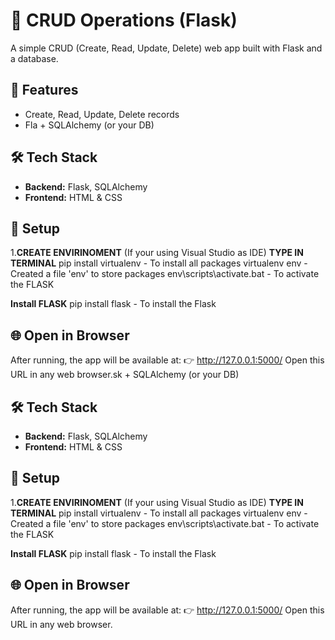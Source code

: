 # 📝 CRUD Operations (Flask)

A simple CRUD (Create, Read, Update, Delete) web app built with Flask and a database.

## 🚀 Features
- Create, Read, Update, Delete records
- Fla + SQLAlchemy (or your DB)

## 🛠 Tech Stack
- **Backend:** Flask, SQLAlchemy
- **Frontend:** HTML & CSS

## 📂 Setup
1.**CREATE ENVIRINOMENT** (If your using Visual Studio as IDE) 
**TYPE IN TERMINAL**
pip install virtualenv     - To install all packages
virtualenv env             - Created a file 'env' to store packages
env\scripts\activate.bat   - To activate the FLASK

**Install FLASK**
pip install flask          - To install the Flask

## 🌐 Open in Browser

After running, the app will be available at:
👉 http://127.0.0.1:5000/
Open this URL in any web browser.sk + SQLAlchemy (or your DB)

## 🛠 Tech Stack
- **Backend:** Flask, SQLAlchemy
- **Frontend:** HTML & CSS

## 📂 Setup
1.**CREATE ENVIRINOMENT** (If your using Visual Studio as IDE) 
**TYPE IN TERMINAL**
pip install virtualenv     - To install all packages
virtualenv env             - Created a file 'env' to store packages
env\scripts\activate.bat   - To activate the FLASK

**Install FLASK**
pip install flask          - To install the Flask

## 🌐 Open in Browser

After running, the app will be available at:
👉 http://127.0.0.1:5000/
Open this URL in any web browser.
